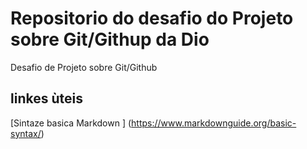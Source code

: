 # Repositorio do desafio do Projeto sobre Git/Githup da Dio
Desafio de Projeto sobre Git/Github
## linkes ùteis 
[Sintaze  basica  Markdown ] (https://www.markdownguide.org/basic-syntax/)
